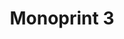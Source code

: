 ---
inv_num: 2008-014
add_credit:
url: 2008-014-monoprint-3
title: Monoprint 3
year: '2008'
display_year: '2008'
medium: Unique three-color process silkscreen on custom watermarked paper
dims: 42 x 32 inches
pitch: Poorly done C-M-Y silkscreens.
ps:
live_url:
youtube:
related_code:
subheading:
download:
commission:
layout: things-i-made
---